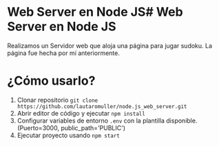 # Web Server en Node JS# Web Server en Node JS

Realizamos un Servidor web que aloja una página para jugar sudoku. La página fue hecha por mí anteriormente.

# ¿Cómo usarlo?

1. Clonar repositorio `git clone https://github.com/lautaromuller/node.js_web_server.git`
2. Abrir editor de código y ejecutar `npm install`
3. Configurar variables de entorno `.env` con la plantilla disponible. (Puerto=3000, public_path='PUBLIC')
4. Ejecutar proyecto usando `npm start`
